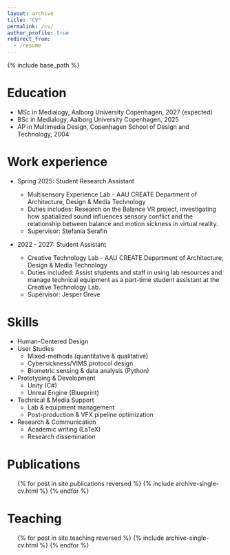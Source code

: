 ```yaml
---
layout: archive
title: "CV"
permalink: /cv/
author_profile: true
redirect_from:
  - /resume
---
```


{% include base_path %}

Education
======
* MSc in Medialogy, Aalborg University Copenhagen, 2027 (expected)
* BSc in Medialogy, Aalborg University Copenhagen, 2025
* AP in Multimedia Design, Copenhagen School of Design and Technology, 2004

Work experience
======
* Spring 2025: Student Research Assistant
  * Multisensory Experience Lab - AAU CREATE Department of Architecture, Design & Media Technology
  * Duties includes: Research on the Balance VR project, investigating how spatialized sound influences sensory conflict and the relationship between balance and motion sickness in virtual reality.
  * Supervisor: Stefania Serafin

* 2022 - 2027: Student Assistant
  * Creative Technology Lab - AAU CREATE Department of Architecture, Design & Media Technology
  * Duties included: Assist students and staff in using lab resources and manage technical equipment as a part-time student assistant at the Creative Technology Lab.
  * Supervisor: Jesper Greve

  
Skills
======
* Human-Centered Design  
* User Studies  
  * Mixed-methods (quantitative & qualitative)  
  * Cybersickness/VIMS protocol design  
  * Biometric sensing & data analysis (Python)  
* Prototyping & Development  
  * Unity (C#)  
  * Unreal Engine (Blueprint)  
* Technical & Media Support  
  * Lab & equipment management  
  * Post-production & VFX pipeline optimization  
* Research & Communication  
  * Academic writing (LaTeX)  
  * Research dissemination  


Publications
======
  <ul>{% for post in site.publications reversed %}
    {% include archive-single-cv.html %}
  {% endfor %}</ul>
  
Teaching
======
  <ul>{% for post in site.teaching reversed %}
    {% include archive-single-cv.html %}
  {% endfor %}</ul>
  
